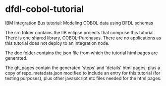 # dfdl-cobol-tutorial
IBM Integration Bus tutorial: Modeling COBOL data using DFDL schemas

The src folder contains the IIB eclipse projects that comprise this tutorial. There is one shared library, COBOL-Purchases. There are no applications as this tutorial does not deploy to an integration node.

The doc folder contains the json file from which the tutorial html pages are generated.

The gh_pages contain the generated 'steps' and 'details' html pages, plus a copy of repo_metadata.json modified to include an entry for this tutorial (for testing purposes), plus other javasscript etc files needed for the html pages. 
